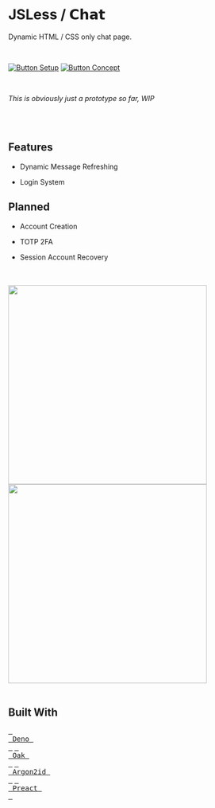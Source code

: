 
#  JSLess / 𝗖𝗵𝗮𝘁

Dynamic HTML / CSS only chat page.

<br>

[![Button Setup]][Setup]
[![Button Concept]][Concept]

<br>

*This is obviously just a prototype so far, WIP*

<br>
<br>

## Features

-   Dynamic Message Refreshing

-   Login System

## Planned

-   Account Creation

-   TOTP 2FA

-   Session Account Recovery

<br>
<br>

<img width = 400 src = 'https://github.com/JSLess/Chat/assets/73050054/16985a84-e8d5-4442-9a49-ed074ee3b9fe' >

<br>

<img width = 400 src = 'https://github.com/JSLess/Chat/assets/73050054/2072d8fe-af88-4699-a9b4-be084918106a' >

<br>
<br>

## Built With

[<kbd> <br> Deno <br> </kbd>][Deno] [<kbd> <br> Oak <br> </kbd>][Oak] [<kbd> <br> Argon2id <br> </kbd>][Argon2id] [<kbd> <br> Preact <br> </kbd>][Preact]

<br>


<!----------------------------------------------------------------------------->

[Argon2id]: https://github.com/openpgpjs/argon2id
[Preact]: https://preactjs.com/
[Deno]: https://deno.land/
[Oak]: https://oakserver.github.io/oak/


[Concept]: ./Documentation/Topics/Concept.md
[Setup]: ./Documentation/Topics/Setup.md

<!---------------------------------[ Buttons ]--------------------------------->

[Button Concept]: https://img.shields.io/badge/Concept-37a779?style=for-the-badge
[Button Setup]: https://img.shields.io/badge/Setup-37a779?style=for-the-badge
